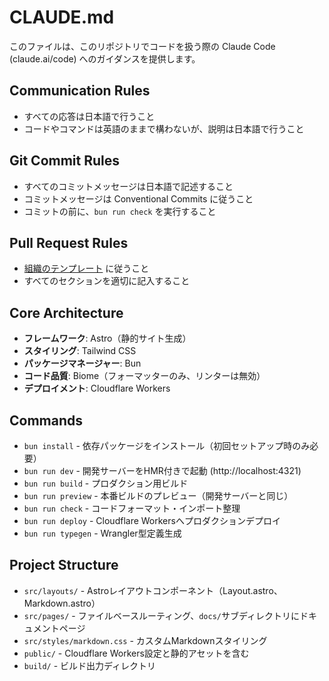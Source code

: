 # CLAUDE.md

このファイルは、このリポジトリでコードを扱う際の Claude Code (claude.ai/code) へのガイダンスを提供します。

## Communication Rules

- すべての応答は日本語で行うこと
- コードやコマンドは英語のままで構わないが、説明は日本語で行うこと

## Git Commit Rules

- すべてのコミットメッセージは日本語で記述すること
- コミットメッセージは Conventional Commits に従うこと
- コミットの前に、`bun run check` を実行すること

## Pull Request Rules

- [組織のテンプレート](https://raw.githubusercontent.com/nw-union/.github/refs/heads/main/.github/pull_request_template.md) に従うこと
- すべてのセクションを適切に記入すること

## Core Architecture

- **フレームワーク**: Astro（静的サイト生成）
- **スタイリング**: Tailwind CSS
- **パッケージマネージャー**: Bun
- **コード品質**: Biome（フォーマッターのみ、リンターは無効）
- **デプロイメント**: Cloudflare Workers

## Commands

- `bun install` - 依存パッケージをインストール（初回セットアップ時のみ必要）
- `bun run dev` - 開発サーバーをHMR付きで起動 (http://localhost:4321)
- `bun run build` - プロダクション用ビルド
- `bun run preview` - 本番ビルドのプレビュー（開発サーバーと同じ）
- `bun run check` - コードフォーマット・インポート整理
- `bun run deploy` - Cloudflare Workersへプロダクションデプロイ
- `bun run typegen` - Wrangler型定義生成

## Project Structure

- `src/layouts/` - Astroレイアウトコンポーネント（Layout.astro、Markdown.astro）
- `src/pages/` - ファイルベースルーティング、`docs/`サブディレクトリにドキュメントページ
- `src/styles/markdown.css` - カスタムMarkdownスタイリング
- `public/` - Cloudflare Workers設定と静的アセットを含む
- `build/` - ビルド出力ディレクトリ

